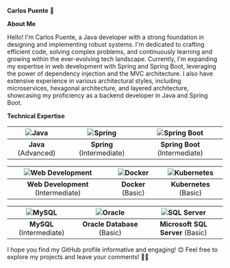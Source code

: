 **Carlos Puente** 👋

**About Me**

Hello! I'm Carlos Puente, a Java developer with a strong foundation in designing and implementing robust systems. I'm dedicated to crafting efficient code, solving complex problems, and continuously learning and growing within the ever-evolving tech landscape. Currently, I'm expanding my expertise in web development with Spring and Spring Boot, leveraging the power of dependency injection and the MVC architecture. I also have extensive experience in various architectural styles, including microservices, hexagonal architecture, and layered architecture, showcasing my proficiency as a backend developer in Java and Spring Boot.

**Technical Expertise**

| ![Java](https://img.shields.io/badge/Java-ED8B00?style=for-the-badge&logo=java&logoColor=white) | ![Spring](https://img.shields.io/badge/Spring-6DB33F?style=for-the-badge&logo=spring&logoColor=white) | ![Spring Boot](https://img.shields.io/badge/Spring_Boot-F2F4F9?style=for-the-badge&logo=spring-boot) |
|:---:|:---:|:---:|
| **Java** (Advanced) | **Spring** (Intermediate) | **Spring Boot** (Intermediate) |

| ![Web Development](https://img.shields.io/badge/Web_Development-239120?style=for-the-badge&logo=html5&logoColor=white) | ![Docker](https://img.shields.io/badge/Docker-2496ED?style=for-the-badge&logo=docker&logoColor=white) | ![Kubernetes](https://img.shields.io/badge/Kubernetes-326CE5?style=for-the-badge&logo=kubernetes&logoColor=white) |
|:---:|:---:|:---:|
| **Web Development** (Intermediate) | **Docker** (Basic) | **Kubernetes** (Basic) |

| ![MySQL](https://img.shields.io/badge/MySQL-4479A1?style=for-the-badge&logo=mysql&logoColor=white) | ![Oracle](https://img.shields.io/badge/Oracle-F80000?style=for-the-badge&logo=oracle&logoColor=white) | ![SQL Server](https://img.shields.io/badge/Microsoft_SQL_Server-CC2927?style=for-the-badge&logo=microsoft-sql-server&logoColor=white) |
|:---:|:---:|:---:|
| **MySQL** (Intermediate) | **Oracle Database** (Basic) | **Microsoft SQL Server** (Basic) |

I hope you find my GitHub profile informative and engaging! 😊 Feel free to explore my projects and leave your comments! 🚀✨

<!-- Proudly created with GPRM ( https://gprm.itsvg.in ) -->



